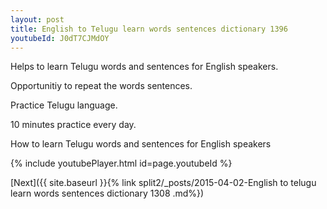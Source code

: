 ```yaml
---
layout: post
title: English to Telugu learn words sentences dictionary 1396 
youtubeId: J0dT7CJMdOY
---
```

 
 
Helps to learn Telugu words and sentences for English speakers.

Opportunitiy to repeat the words sentences. 

Practice Telugu language. 
 
10 minutes practice every day. 
 
How to learn Telugu words and sentences for English speakers 
 
{% include youtubePlayer.html id=page.youtubeId %}
 
 
[Next]({{ site.baseurl }}{% link  split2/_posts/2015-04-02-English to telugu learn words sentences dictionary 1308 .md%})
 
